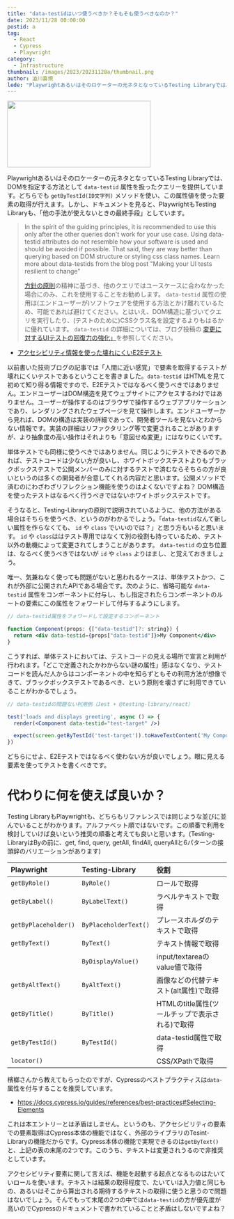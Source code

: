 ```yaml
---
title: "data-testidはいつ使うべきか？そもそも使うべきなのか？"
date: 2023/11/28 00:00:00
postid: a
tag:
  - React
  - Cypress
  - Playwright
category:
  - Infrastructure
thumbnail: /images/2023/20231128a/thumbnail.png
author: 澁川喜規
lede: "Playwrightあるいはそのロケーターの元ネタとなっているTesting Libraryでは、DOMを指定する方法として data-testid 属性を扱ったクエリーを提供しています。"
---
```


<img src="/images/2023/20231128a/top.png" alt="" width="329" height="153">

Playwrightあるいはそのロケーターの元ネタとなっているTesting Libraryでは、DOMを指定する方法として ``data-testid`` 属性を扱ったクエリーを提供しています。どちらでも ``getByTestId(ID文字列)`` メソッドを使い、この属性値を使った要素の取得が行えます。しかし、ドキュメントを見ると、PlaywrightもTesting Libraryも、「他の手法が使えないときの最終手段」としています。

> In the spirit of the guiding principles, it is recommended to use this only after the other queries don't work for your use case. Using data-testid attributes do not resemble how your software is used and should be avoided if possible. That said, they are way better than querying based on DOM structure or styling css class names. Learn more about data-testids from the blog post "Making your UI tests resilient to change"
>
> [方針の原則](https://testing-library.com/docs/guiding-principles)の精神に基づき、他のクエリではユースケースに合わなかった場合にのみ、これを使用することをお勧めします。 ``data-testid`` 属性の使用は(エンドユーザーが)ソフトウェアを使用する方法とかけ離れているため、可能であれば避けてください。とはいえ、DOM構造に基づいてクエリを実行したり、(テストのために)CSSクラス名を設定するよりもはるかに優れています。 `data-testid` の詳細については、ブログ投稿の [変更に対するUIテストの回復力の強化」](https://kentcdodds.com/blog/making-your-ui-tests-resilient-to-change)を参照してください。

* [アクセシビリティ情報を使った壊れにくいE2Eテスト](https://future-architect.github.io/articles/20210226/)

以前書いた技術ブログの記事では「人間に近い感覚」で要素を取得するテストが壊れにくいテストであるということを書きました。``data-testid`` はHTMLを見て初めて知り得る情報ですので、E2Eテストではなるべく使うべきではありません。エンドユーザーはDOM構造を見てウェブサイトにアクセスするわけではありません。ユーザーが操作するのはブラウザで操作するウェブアプリケーションであり、レンダリングされたウェブページを見て操作します。エンドユーザーから見れば、DOMの構造は実装の詳細であって、開発者ツールを見ないとわからない情報です。実装の詳細はリファクタリング等で変更されることがありますが、より抽象度の高い操作はそれよりも「意図せぬ変更」にはなりにくいです。

単体テストでも同様に使うべきではありません。同じようにテストできるのであれば、テストコードは少ない方が良いし、ホワイトボックステストよりもブラックボックステストで公開メンバーのみに対するテストで済むならそちらの方が良いというのは多くの開発者が合意してくれる内容だと思います。公開メソッドで済むのにわざわざリフレクション機能を使うのはよくないですよね？ DOM構造を使ったテストはなるべく行うべきではないホワイトボックステストです。

そうなると、Testing-Libraryの原則で説明されているように、他の方法がある場合はそちらを使うべき、というのがわかるでしょう。「``data-testid``なんて新しい属性を作らなくても、 ``id`` や ``class`` でいいのでは？」と思う方もいると思います。 ``id`` や ``class``ははテスト専用ではなくて別の役割も持っているため、テスト以外の動機によって変更されてしまうことがあります。 ``data-testid`` の立ち位置は、なるべく使うべきではないが ``id`` や ``class`` よりはまし、と覚えておきましょう。

唯一、気兼ねなく使っても問題がないと思われるケースは、単体テストかつ、これが外部に公開されたAPIである場合です。次のように、省略可能な ``data-testid`` 属性をコンポーネントに付与し、もし指定されたらコンポーネントのルートの要素にこの属性をフォワードして付与するようにします。

``` jsx
// data-testid属性をフォワードして設定するコンポーネント

function Component(props: {["data-testid"]?: string}) {
  return <div data-testid={props["data-testid"]}>My Component</div>
}
```

こうすれば、単体テストにおいては、テストコードの見える場所で宣言と利用が行われます。「どこで定義されたかわからない謎の属性」感はなくなり、テストコードを読んだ人からはコンポーネントの中を知らずともその利用方法が想像できて、ブラックボックステストであるべき、という原則を壊さずに利用できていることがわかるでしょう。

``` jsx
// data-testidの問題ない利用例（Jest + @testing-library/react）

test('loads and displays greeting', async () => {
  render(<Component data-testid="test-target" />)

  expect(screen.getByTestId('test-target')).toHaveTextContent('My Component')
})
```

どちらにせよ、E2Eテストではなるべく使わない方が良いでしょう。眼に見える要素を使ってテストを書くべきです。

# 代わりに何を使えば良いか？

Testing LibraryもPlaywrightも、どちらもリファレンスでは同じような並びに並んでいることがわかります。アルファベット順ではないです。この順番で利用を検討していけば良いという推奨の順番と考えても良いと思います。(Testing-LibraryはByの前に、get, find, query, getAll, findAll, queryAllと6パターンの接頭辞のバリエーションがあります)

| Playwright | Testing-Library | 役割 |
| :------- | :------ | :-----|
| `getByRole()` | `ByRole()` | ロールで取得 |
| `getByLabel()` | `ByLabelText()` | ラベルテキストで取得 |
| `getByPlaceholder()` | `ByPlaceholderText()` | プレースホルダのテキストで取得 |
| `getByText()` | `ByText()` | テキスト情報で取得 |
|  | `ByDisplayValue()` | input/textareaのvalue値で取得 |
| `getByAltText()` | `ByAltText()` | 画像などの代替テキスト(alt属性)で取得 |
| `getByTitle()` | `ByTitle()` | HTMLのtitle属性(ツールチップで表示される)で取得 |
| `getByTestId()` | `ByTestId()` | data-testid属性で取得 |
| `locator()` |  | CSS/XPathで取得 |

檳榔さんから教えてもらったのですが、Cypressのベストプラクティスは``data-``属性を付与することを推奨しています。

* https://docs.cypress.io/guides/references/best-practices#Selecting-Elements

これは本エントリーとは矛盾はしません。というのも、アクセシビリティの要素での要素取得はCypress本体の機能ではなく、外部のライブラリのTesint-Libraryの機能だからです。Cypress本体の機能で実現できるのは``getByText()``と、上記の表の末尾の2つです。このうち、テキストは変更されうるので非推奨としています。

アクセシビリティ要素に関して言えば、機能を起動する起点となるものはたいていロールを使います。テキストは結果の取得程度で、たいていは入力値と同じもの、あるいはそこから算出される期待するテキストの取得に使うと思うので問題はないでしょう。そんでもって末尾の2つの中では``data-testid``の方が優先度が高いのでCypressのドキュメントで書かれていることと矛盾はしないですよね？
